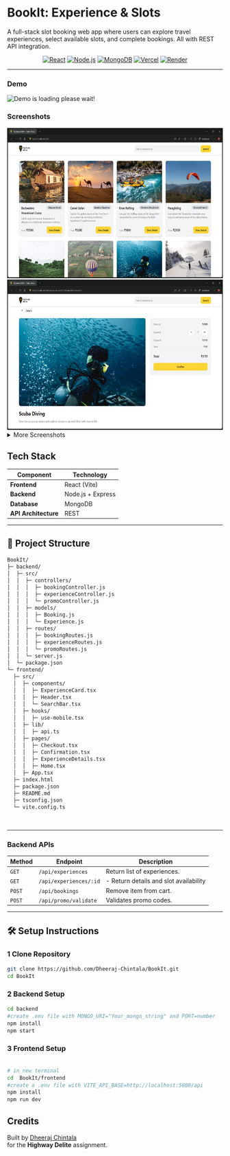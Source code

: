 # BookIt: Experience & Slots

A full-stack slot booking web app where users can explore travel experiences,
select available slots, and complete bookings. All with REST API integration.


<div align="center">


[![React](https://img.shields.io/badge/Frontend-React-61DAFB?style=for-the-badge&logo=react&logoColor=white)](https://react.dev/)
[![Node.js](https://img.shields.io/badge/Backend-Node.js-339933?style=for-the-badge&logo=node.js&logoColor=white)](https://nodejs.org/)
[![MongoDB](https://img.shields.io/badge/Database-MongoDB-4EA94B?style=for-the-badge&logo=mongodb&logoColor=white)](https://www.mongodb.com/)
[![Vercel](https://img.shields.io/badge/Frontend%20Hosting-Vercel-000000?style=for-the-badge&logo=vercel&logoColor=white)](https://vercel.com/)
[![Render](https://img.shields.io/badge/Backend%20Hosting-Render-5F43E9?style=for-the-badge&logo=render&logoColor=white)](https://render.com/)

</div>

---



### Demo 
<img src="frontend/public/screenshots/demo.gif" alt="Demo is loading please wait!" height="500px"/>


### Screenshots

  <img src="frontend/public/screenshots/Screenshot (305).png" height="350px"/>
<img src="frontend/public/screenshots/Screenshot (306).png" height="350px"/>

  <details>
    <summary>More Screenshots</summary>
      <img src="frontend/public/screenshots/Screenshot (307).png" height="350px"/>

  <img src="frontend/public/screenshots/Screenshot (308).png" height="350px"/>
  <img src="frontend/public/screenshots/Screenshot (309).png" height="350px"/>
  </details>


##  Tech Stack

| **Component**       | **Technology**       |
|----------------------|----------------------|
|  **Frontend**      | React (Vite)         |
|  **Backend**       | Node.js + Express    |
|  **Database**      | MongoDB              |
|  **API Architecture** | REST              |

---

## 📂 Project Structure
```
BookIt/
├─ backend/
│  ├─ src/
│  │  ├─ controllers/
│  │  │  ├─ bookingController.js
│  │  │  ├─ experienceController.js
│  │  │  └─ promoController.js
│  │  ├─ models/
│  │  │  ├─ Booking.js
│  │  │  └─ Experience.js
│  │  ├─ routes/
│  │  │  ├─ bookingRoutes.js
│  │  │  ├─ experienceRoutes.js
│  │  │  └─ promoRoutes.js
│  │  └─ server.js
│  └─ package.json
└─ frontend/
  ├─ src/
  │  ├─ components/
  │  │  ├─ ExperienceCard.tsx
  │  │  ├─ Header.tsx
  │  │  └─ SearchBar.tsx
  │  ├─ hooks/
  │  │  ├─ use-mobile.tsx
  │  ├─ lib/
  │  │  ├─ api.ts
  │  ├─ pages/
  │  │  ├─ Checkout.tsx
  │  │  ├─ Confirmation.tsx
  │  │  ├─ ExperienceDetails.tsx
  │  │  ├─ Home.tsx
  │  ├─ App.tsx
  ├─ index.html
  ├─ package.json
  ├─ README.md
  ├─ tsconfig.json
  └─ vite.config.ts



```



---

### **Backend APIs**

| Method | Endpoint | Description |
|--------|-----------|-------------|
| `GET` | `/api/experiences` |  Return list of experiences. |
| `GET` | `/api/experiences/:id` | - Return details and slot availability |
| `POST` | `/api/bookings` | Remove item from cart. |
| `POST` | `/api/promo/validate` | Validates promo codes. |

---

## 🛠️ Setup Instructions

### 1 Clone Repository
```bash
git clone https://github.com/Dheeraj-Chintala/BookIt.git
cd BookIt
```
### 2 Backend Setup
```bash
cd backend
#create .env file with MONGO_URI="Your_mongo_string" and PORT=number  
npm install
npm start
```




### 3 Frontend Setup

```bash

# in new terminal
cd  BookIt/frontend
#create a .env file with VITE_API_BASE=http://localhost:5000/api 
npm install
npm run dev
```

##  Credits
Built by [Dheeraj Chintala](https://github.com/Dheeraj-Chintala)  
for the **Highway Delite**  assignment.
